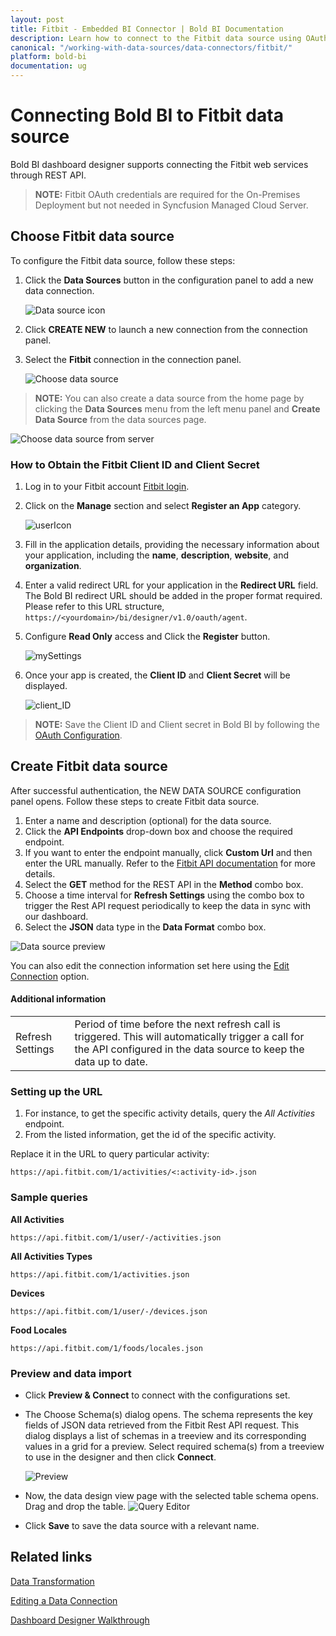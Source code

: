 ```yaml
---
layout: post
title: Fitbit - Embedded BI Connector | Bold BI Documentation
description: Learn how to connect to the Fitbit data source using OAuth-based authentication through REST API with Bold BI at your server or embedded in your application.
canonical: "/working-with-data-sources/data-connectors/fitbit/"
platform: bold-bi
documentation: ug
---
```


# Connecting Bold BI to Fitbit data source
Bold BI dashboard designer supports connecting the Fitbit web services through REST API.
> **NOTE:** Fitbit OAuth credentials are required for the On-Premises Deployment but not needed in Syncfusion Managed Cloud Server.
## Choose Fitbit data source

To configure the Fitbit data source, follow these steps:

1. Click the **Data Sources** button in the configuration panel to add a new data connection.

   ![Data source icon](/static/assets/working-with-datasource/data-connectors/images/common/DataSourcesIcon.png)

2. Click **CREATE NEW** to launch a new connection from the connection panel.
3. Select the **Fitbit** connection in the connection panel.

   ![Choose data source](/static/assets/working-with-datasource/data-connectors/images/Fitbit/ChooseDS.png)

> **NOTE:** You can also create a data source from the home page by clicking the **Data Sources** menu from the left menu panel and **Create Data Source** from the data sources page.

   ![Choose data source from server](/static/assets/working-with-datasource/data-connectors/images/Fitbit/ChooseDS_Server.png)

### How to Obtain the Fitbit Client ID and Client Secret

1. Log in to your Fitbit account [Fitbit login](https://dev.fitbit.com/login).
2. Click on the **Manage** section and select **Register an App** category.

    ![userIcon](/static/assets/working-with-datasource/data-connectors/images/Fitbit/Manage.png)
3. Fill in the application details, providing the necessary information about your application, including the **name**, **description**, **website**, and **organization**.
4. Enter a valid redirect URL for your application in the **Redirect URL** field. The Bold BI redirect URL should be added in the proper format required. Please refer to this URL structure, `https://<yourdomain>/bi/designer/v1.0/oauth/agent`. 
5. Configure **Read Only** access and Click the **Register** button.

    ![mySettings](/static/assets/working-with-datasource/data-connectors/images/Fitbit/Register_app.png)
7. Once your app is created, the **Client ID** and **Client Secret** will be displayed.

    ![client_ID](/static/assets/working-with-datasource/data-connectors/images/Fitbit/Client_ID.png)
> **NOTE:** Save the Client ID and Client secret in Bold BI by following the [OAuth Configuration](/site-administration/data-connector-settings/oauth-configuration/).

## Create Fitbit data source
After successful authentication, the NEW DATA SOURCE configuration panel opens. Follow these steps to create Fitbit data source.
1. Enter a name and description (optional) for the data source.
2. Click the **API Endpoints** drop-down box and choose the required endpoint.
3. If you want to enter the endpoint manually, click **Custom Url** and then enter the URL manually. Refer to the [Fitbit API documentation](https://dev.fitbit.com/build/reference/web-api/explore/) for more details.
4. Select the **GET** method for the REST API in the **Method** combo box.
5. Choose a time interval for **Refresh Settings** using the combo box to trigger the Rest API request periodically to keep the data in sync with our dashboard. 
6. Select the **JSON** data type in the **Data Format** combo box.

![Data source preview](/static/assets/working-with-datasource/data-connectors/images/Fitbit/DataSourcesView.png)

You can also edit the connection information set here using the [Edit Connection](/working-with-data-sources/editing-a-data-connection/) option.

#### Additional information
<table width="600">
<tr>
<td>
Refresh Settings
</td>
<td>
Period of time before the next refresh call is triggered. This will automatically trigger a call for the API configured in the data source to keep the data up to date.
</td>
</tr>
</table>

### Setting up the URL

1. For instance, to get the specific activity details, query the <i>All Activities</i> endpoint.
2. From the listed information, get the id of the specific activity.

Replace it in the URL to query particular activity:

`https://api.fitbit.com/1/activities/<:activity-id>.json`
### Sample queries

**All Activities**

`https://api.fitbit.com/1/user/-/activities.json`

**All Activities Types**

`https://api.fitbit.com/1/activities.json`

**Devices**

`https://api.fitbit.com/1/user/-/devices.json`

**Food Locales**

`https://api.fitbit.com/1/foods/locales.json`

### Preview and data import
* Click **Preview & Connect** to connect with the configurations set.
* The Choose Schema(s) dialog opens. The schema represents the key fields of JSON data retrieved from the Fitbit Rest API request. This dialog displays a list of schemas in a treeview and its corresponding values in a grid for a preview. Select required schema(s) from a treeview to use in the designer and then click **Connect**.

   ![Preview](/static/assets/working-with-datasource/data-connectors/images/common/Preview.png)

* Now, the data design view page with the selected table schema opens. Drag and drop the table.
   ![Query Editor](/static/assets/working-with-datasource/data-connectors/images/common/QueryEditor.png)

* Click **Save** to save the data source with a relevant name.

## Related links
[Data Transformation](/working-with-data-sources/data-modeling/joining-table/)

[Editing a Data Connection](/working-with-data-sources/editing-a-data-connection/)   

[Dashboard Designer Walkthrough](/getting-started/creating-dashboard/)
